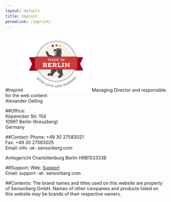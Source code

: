 ```yaml
---
layout: default
title: Imprint
permalink: /imprint/
---
```


#Imprint<a href="http://nadrosia.tumblr.com/post/53520500877/made-in-berlin-badge-update"><img alt="Made in Berlin with love and passion" src="/images/made-in-berlin-badge.png" class="right"></a>
Managing Director and responsible for the web content:             <br/>
Alexander Oelling                                                  <br/>
                                                                   
##Office:                                                          
Köpenicker Str. 154                                                <br/>
10997 Berlin (Kreuzberg)                                           <br/>
Germany                                                            <br/>

##Contact:
Phone: +49 30 27583021                                             <br/>
Fax: +49 30 27583025                                               <br/>
Email: info -at- sensorberg.com                                    <br/>

Amtsgericht Charlottenburg Berlin
HRB153333B                                                         <br/>

##Support:
Web: [Support](https://sensorberg.zendesk.com/hc/en-us/requests/new)<br/>
Email: support -at- sensorberg.com

##Contents:
The brand names and titles used on this website are property of Sensorberg GmbH. Names of other companies and products listed on this website may be brands of their respective owners.
